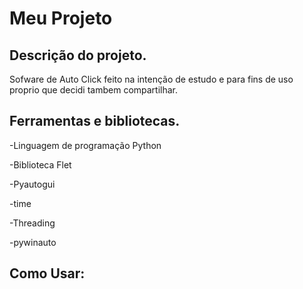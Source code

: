 # Meu Projeto

Descrição do projeto.
--------------------------------------------------------------------------------------------------------------------------
Sofware de Auto Click feito na intenção de estudo e para fins de uso proprio que decidi tambem compartilhar.

Ferramentas e bibliotecas.
--------------------------------------------------------------------------------------------------------------------------

-Linguagem de programação Python 

-Biblioteca Flet


-Pyautogui


-time


-Threading


-pywinauto



Como Usar:
-------------------------------------------------------------------------------------------------------------------------



